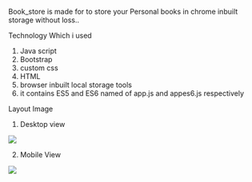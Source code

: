 Book_store is made for to store your Personal books in chrome inbuilt storage without loss..

Technology Which i used
  
  1) Java script
  2) Bootstrap
  3) custom css
  4) HTML
  5) browser inbuilt local storage tools
  6) it contains ES5 and ES6 named of app.js and appes6.js respectively


  Layout Image 
   1) Desktop view

   ![](https://raw.githubusercontent.com/mobink09/book_store/master/img/desktopview.png)

   2) Mobile View
   
   ![](https://raw.githubusercontent.com/mobink09/book_store/master/img/phonelook.png)
      
  